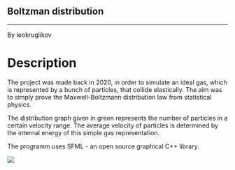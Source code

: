 ## Boltzman distribution
------------
By leokruglikov

# Description
The project was made back in 2020, in order to simulate an ideal gas, which is represented by a bunch of particles, that collide elastically. The aim was to simply prove the Maxwell-Boltzmann distribution law from statistical physics. 

The distribution graph given in green represents the number of particles in a certain velocity range. The average velocity of particles is determined by the internal energy of this simple gas representation. 

The programm uses SFML - an open source graphical C++ library.

![](https://github.com/leokruglikov/particles/blob/main/particl.gif)
